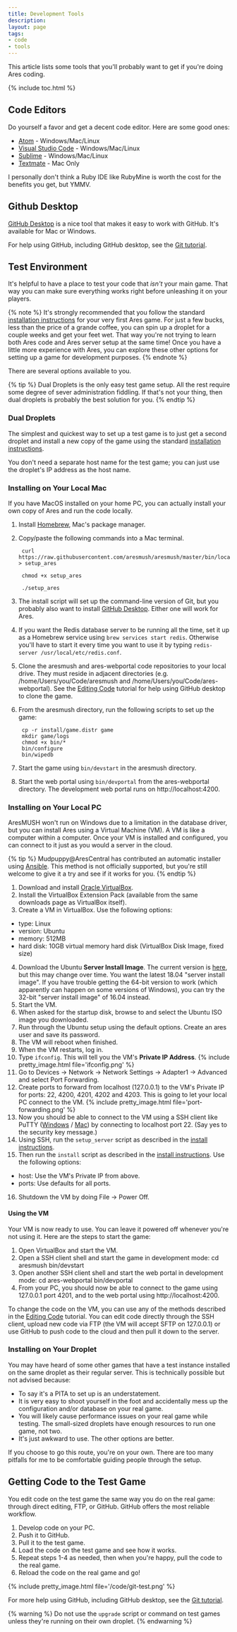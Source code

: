 ```yaml
---
title: Development Tools
description: 
layout: page
tags:
- code
- tools
---
```


This article lists some tools that you'll probably want to get if you're doing Ares coding.

{% include toc.html %}

## Code Editors

Do yourself a favor and get a decent code editor.  Here are some good ones:

* [Atom](https://atom.io/) - Windows/Mac/Linux
* [Visual Studio Code](https://code.visualstudio.com/) - Windows/Mac/Linux
* [Sublime](http://www.sublimetext.com/) - Windows/Mac/Linux
* [Textmate](https://macromates.com/) - Mac Only

I personally don't think a Ruby IDE like RubyMine is worth the cost for the benefits you get, but YMMV.

## Github Desktop

[GitHub Desktop](https://desktop.github.com/) is a nice tool that makes it easy to work with GitHub.  It's available for Mac or Windows.

For help using GitHub, including GitHub desktop, see the [Git tutorial](/tutorials/code/git.html).

## Test Environment

It's helpful to have a place to test your code that *isn't* your main game.  That way you can make sure everything works right before unleashing it on your players.  

{% note %} 
It's strongly recommended that you follow the standard [installation instructions](/tutorials/install) for your very first Ares game.  For just a few bucks, less than the price of a grande coffee, you can spin up a droplet for a couple weeks and get your feet wet.  That way you're not trying to learn both Ares code and Ares server setup at the same time!  Once you have a little more experience with Ares, you can explore these other options for setting up a game for development purposes.
{% endnote %}

There are several options available to you.


{% tip %} 
Dual Droplets is the only easy test game setup.  All the rest require some degree of sever administration fiddling.  If that's not your thing, then dual droplets is probably the best solution for you.
{% endtip %}

### Dual Droplets

The simplest and quickest way to set up a test game is to just get a second droplet and install a new copy of the game using the standard [installation instructions](/tutorials/install).

You don't need a separate host name for the test game; you can just use the droplet's IP address as the host name.

### Installing on Your Local Mac

If you have MacOS installed on your home PC, you can actually install your own copy of Ares and run the code locally.

1. Install [Homebrew](https://brew.sh/), Mac's package manager.

2. Copy/paste the following commands into a Mac terminal.

        curl https://raw.githubusercontent.com/aresmush/aresmush/master/bin/local_setup_mac > setup_ares
        
        chmod +x setup_ares
        
        ./setup_ares

3. The install script will set up the command-line version of Git, but you probably also want to install [GitHub Desktop](https://desktop.github.com/).  Either one will work for Ares.

4. If you want the Redis database server to be running all the time, set it up as a Homebrew service using `brew services start redis`.  Otherwise you'll have to start it every time you want to use it by typing `redis-server /usr/local/etc/redis.conf`.

5. Clone the aresmush and ares-webportal code repositories to your local drive.  They must reside in adjacent directories (e.g. /home/Users/you/Code/aresmush and /home/Users/you/Code/ares-webportal).  See the [Editing Code](/tutorials/code/edit-code) tutorial for help using GitHub desktop to clone the game.

6. From the aresmush directory, run the following scripts to set up the game:

        cp -r install/game.distr game
        mkdir game/logs
        chmod +x bin/*
        bin/configure
        bin/wipedb

8. Start the game using `bin/devstart` in the aresmush directory.

9. Start the web portal using `bin/devportal` from the ares-webportal directory.  The development web portal runs on http://localhost:4200.

### Installing on Your Local PC

AresMUSH won't run on Windows due to a limitation in the database driver, but you can install Ares using a Virtual Machine (VM).  A VM is like a computer within a computer.  Once your VM is installed and configured, you can connect to it just as you would a server in the cloud.

{% tip %}
Mudpuppy@AresCentral has contributed an automatic installer using [Ansible](https://forum.aresmush.com/t/ansible-installer/509).  This method is not officially supported, but you're still welcome to give it a try and see if it works for you.
{% endtip %}

1. Download and install [Oracle VirtualBox](https://www.virtualbox.org/).
2. Install the VirtualBox Extension Pack (available from the same downloads page as VirtualBox itself).
3. Create a VM in VirtualBox.  Use the following options:
  * type: Linux
  * version: Ubuntu
  * memory: 512MB
  * hard disk: 10GB virtual memory hard disk (VirtualBox Disk Image, fixed size)
4. Download the Ubuntu **Server Install Image**.  The current version is [here](http://releases.ubuntu.com/bionic/ubuntu-18.04.2-live-server-amd64.iso), but this may change over time.  You want the latest 18.04 "server install image".  If you have trouble getting the 64-bit version to work (which apparently can happen on some versions of Windows), you can try the 32-bit "server install image" of 16.04 instead.
5. Start the VM.
6. When asked for the startup disk, browse to and select the Ubuntu ISO image you downloaded.
7. Run through the Ubuntu setup using the default options.  Create an ares user and save its password.
8. The VM will reboot when finished.
9. When the VM restarts, log in.
10. Type `ifconfig`.  This will tell you the VM's **Private IP Address**.
{% include pretty_image.html file='ifconfig.png' %}
11. Go to Devices -> Network -> Network Settings -> Adapter1 -> Advanced and select Port Forwarding.
12. Create ports to forward from localhost (127.0.0.1) to the VM's Private IP for ports: 22, 4200, 4201, 4202 and 4203.  This is going to let your local PC connect to the VM.
{% include pretty_image.html file='port-forwarding.png' %}
13. Now you should be able to connect to the VM using a SSH client like PuTTY ([Windows](http://www.putty.org/) / [Mac](https://www.ssh.com/ssh/putty/mac/)) by connecting to localhost port 22.  (Say yes to the security key message.)
14. Using SSH, run the `setup_server` script as described in the [install instructions](/tutorials/install/setup-server.html).
15. Then run the `install` script as described in the [install instructions](/tutorials/install/install-game.html).  Use the following options:
  * host: Use the VM's Private IP from above.
  * ports: Use defaults for all ports.
16. Shutdown the VM by doing File -> Power Off.

#### Using the VM

Your VM is now ready to use.  You can leave it powered off whenever you're not using it.  Here are the steps to start the game:

1. Open VirtualBox and start the VM.
2. Open a SSH client shell and start the game in development mode:
    cd aresmush
    bin/devstart
2. Open another SSH client shell and start the web portal in development mode:
    cd ares-webportal
    bin/devportal
3. From your PC, you should now be able to connect to the game using 127.0.0.1 port 4201, and to the web portal using http://localhost:4200.

To change the code on the VM, you can use any of the methods described in the [Editing Code](/tutorials/code/edit-code/) tutorial.  You can edit code directly through the SSH client, upload new code via FTP (the VM will accept SFTP on 127.0.0.1) or use GitHub to push code to the cloud and then pull it down to the server.

### Installing on Your Droplet

You may have heard of some other games that have a test instance installed on the same droplet as their regular server. This is technically possible but not advised because:

* To say it's a PITA to set up is an understatement.
* It is very easy to shoot yourself in the foot and accidentally mess up the configuration and/or database on your real game.
* You will likely cause performance issues on your real game while testing.  The small-sized droplets have enough resources to run one game, not two.
* It's just awkward to use.  The other options are better.

If you choose to go this route, you're on your own.  There are too many pitfalls for me to be comfortable guiding people through the setup.

## Getting Code to the Test Game

You edit code on the test game the same way you do on the real game: through direct editing, FTP, or GitHub.  GitHub offers the most reliable workflow.

1. Develop code on your PC.
2. Push it to GitHub.
3. Pull it to the test game.
4. Load the code on the test game and see how it works.
5. Repeat steps 1-4 as needed, then when you're happy, pull the code to the real game.
6. Reload the code on the real game and go!

{% include pretty_image.html file='/code/git-test.png' %}

For more help using GitHub, including GitHub desktop, see the [Git tutorial](/tutorials/code/git.html).

{% warning %}
Do not use the `upgrade` script or command on test games unless they're running on their own droplet.
{% endwarning %}
